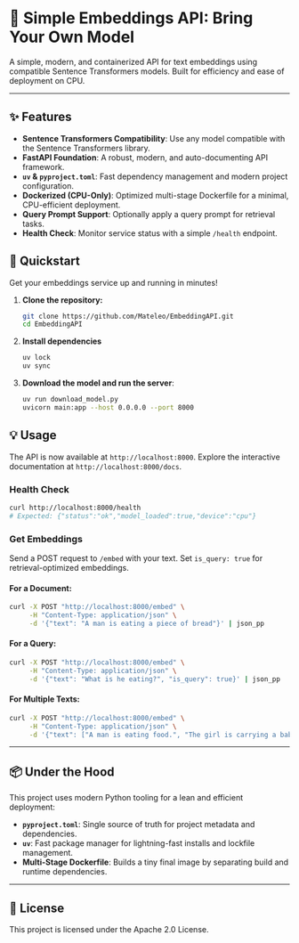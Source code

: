# 🧠 Simple Embeddings API: Bring Your Own Model

A simple, modern, and containerized API for text embeddings using compatible Sentence Transformers models. Built for
efficiency and ease of deployment on CPU.

---

## ✨ Features

- **Sentence Transformers Compatibility**: Use any model compatible with the Sentence Transformers library.
- **FastAPI Foundation**: A robust, modern, and auto-documenting API framework.
- **`uv` & `pyproject.toml`**: Fast dependency management and modern project configuration.
- **Dockerized (CPU-Only)**: Optimized multi-stage Dockerfile for a minimal, CPU-efficient deployment.
- **Query Prompt Support**: Optionally apply a query prompt for retrieval tasks.
- **Health Check**: Monitor service status with a simple `/health` endpoint.

## 🚀 Quickstart

Get your embeddings service up and running in minutes!

1.  **Clone the repository:**

    ```bash
    git clone https://github.com/Mateleo/EmbeddingAPI.git
    cd EmbeddingAPI
    ```

2.  **Install dependencies**

    ```bash
    uv lock
    uv sync
    ```

3.  **Download the model and run the server**:

    ```bash
    uv run download_model.py
    uvicorn main:app --host 0.0.0.0 --port 8000
    ```

## 💡 Usage

The API is now available at `http://localhost:8000`. Explore the interactive documentation at
`http://localhost:8000/docs`.

### Health Check

```bash
curl http://localhost:8000/health
# Expected: {"status":"ok","model_loaded":true,"device":"cpu"}
```

### Get Embeddings

Send a POST request to `/embed` with your text. Set `is_query: true` for retrieval-optimized embeddings.

#### For a Document:

```bash
curl -X POST "http://localhost:8000/embed" \
     -H "Content-Type: application/json" \
     -d '{"text": "A man is eating a piece of bread"}' | json_pp
```

#### For a Query:

```bash
curl -X POST "http://localhost:8000/embed" \
     -H "Content-Type: application/json" \
     -d '{"text": "What is he eating?", "is_query": true}' | json_pp
```

#### For Multiple Texts:

```bash
curl -X POST "http://localhost:8000/embed" \
     -H "Content-Type: application/json" \
     -d '{"text": ["A man is eating food.", "The girl is carrying a baby."]}' | json_pp
```

---

## 📦 Under the Hood

This project uses modern Python tooling for a lean and efficient deployment:

- **`pyproject.toml`**: Single source of truth for project metadata and dependencies.
- **`uv`**: Fast package manager for lightning-fast installs and lockfile management.
- **Multi-Stage Dockerfile**: Builds a tiny final image by separating build and runtime dependencies.

---

## 📄 License

This project is licensed under the Apache 2.0 License.
